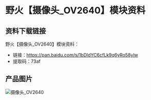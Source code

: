 [](index)

# 野火【摄像头_OV2640】模块资料
## 资料下载链接
野火【摄像头_OV2640】模块资料：
* 链接：https://pan.baidu.com/s/1bDldYC6cfLk9q6yRo58ylw 
* 提取码：73af 

## 产品图片
![摄像头_OV2640](https://raw.githubusercontent.com/wiki/Embdefire/products/images/模块产品/摄像头/OV2640.jpg)
